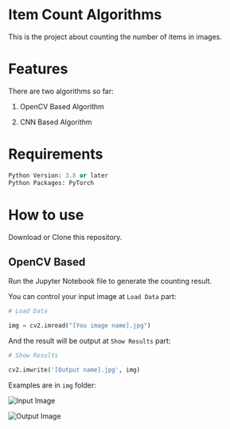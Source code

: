 # Item Count Algorithms 

This is the project about counting the number of items in images. 

# Features

There are two algorithms so far: 

1. OpenCV Based Algorithm

2. CNN Based Algorithm

# Requirements

``` Python
Python Version: 3.8 or later
Python Packages: PyTorch
```

# How to use

Download or Clone this repository.

## OpenCV Based 

Run the Jupyter Notebook file to generate the counting result. 

You can control your input image at `Load Data` part: 

``` Python
# Load Data

img = cv2.imread("[You image name].jpg") 
```

And the result will be output at `Show Results` part:

``` Python
# Show Results

cv2.imwrite('[Output name].jpg', img)
```

Examples are in `img` folder: 

![Input Image](/img/input1.png)

![Output Image](/img/output1.png)
